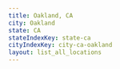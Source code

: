 ```yaml
---
title: Oakland, CA
city: Oakland
state: CA
stateIndexKey: state-ca
cityIndexKey: city-ca-oakland
layout: list_all_locations
---
```

